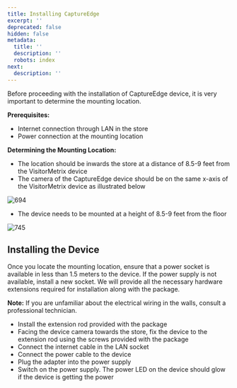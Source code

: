```yaml
---
title: Installing CaptureEdge
excerpt: ''
deprecated: false
hidden: false
metadata:
  title: ''
  description: ''
  robots: index
next:
  description: ''
---
```

Before proceeding with the installation of CaptureEdge device, it is very important to determine the mounting location.

**Prerequisites:**

* Internet connection through LAN in the store
* Power connection at the mounting location

**Determining the Mounting Location:**

* The location should be inwards the store at a distance of 8.5-9 feet from the VisitorMetrix device
* The camera of the CaptureEdge device should be on the same x-axis of the VisitorMetrix device as illustrated below

![694](https://files.readme.io/9e38791-below.png "below.png")

* The device needs to be mounted at a height of 8.5-9 feet from the floor

![745](https://files.readme.io/32ee05b-visi.png "visi.png")

## Installing the Device

Once you locate the mounting location, ensure that a power socket is available in less than 1.5 meters to the device. If the power supply is not available, install a new socket. We will provide all the necessary hardware extensions required for installation along with the package.  

**Note:** If you are unfamiliar about the electrical wiring in the walls, consult a professional technician.

* Install the extension rod provided with the package
* Facing the device camera towards the store, fix the device to the extension rod using the screws provided with the package
* Connect the internet cable in the LAN socket
* Connect the power cable to the device
* Plug the adapter into the power supply
* Switch on the power supply. The power LED on the device should glow if the device is getting the power
